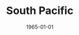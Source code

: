 ---
title: South Pacific
date: 1965-01-01
closing_date: 1965-12-31
layout: productions
featured_image:
image_caption:
image_credit:
playbill:
category:
Theatre: Theatre Jacksonville
Venue: Little Theatre
cast:
- Jerome: Jett Thompson
- Ngana: Pamela Nearhoof
- Henry: Ken Fallin
- Ensign Nellie Forbush: Gayle Swymer
- Emile de Becque: Edward Doe
- Bloody Mary: Doris Thornhill
- Luther Billis: Tom Ohlweiler Jr.
- Lt. Joseph Cable: Gary Varnadore
- Capt. George Brackett: Al Low
- Comdr. William Harbison: Harold Nearhoof
- Liat: Robin Yancey
- Chorus:
  - Terry Boyd
  - Ron Culbreath
  - J.J. Morgan
  - Harry Hodge
  - Ken Howell
  - Gene Moore
  - Frank Nearhoof
  - Bruce Reymond
  - Bobbie Camp
  - Suzanne Coar
  - Barbara Giles
  - Sarah Jo Berman
  - Ann Finney
  - Mary Grace Ezell
  - Mary Claire Van der Horst
  - Charlyne Eshleman
  - Judith Graves
  - Lori Katterhenry
  - Cheryl Parsons
  - Alston Summers
crew:
- Director and Designer: Larry Riddle
- Musical Director: Rosalind MacEnulty
- Costume Designer:
  - Walter Sargent
  - Ruth Coleman
- Choreographer: Mary Grace Ezell
- Lighting Designer:
  - Peggy Miller
- Stage Manager:
  - Gwen Nearhoof
  - Carolyn Lieder
- Scenery:
  - Pat Cundiff
  - Bob Agnew
  - Gwyda Agnew
  - Frank Berman
  - Abbey Fink
  - Joanna Coburn
  - Gladys Dale
  - Joan Christensen
  - Fred Murphy
  - Sid Backer
  - Marshall Nazworth
  - Bill Aust
  - Fernando Velandia
- Costumes:
  - Judy Klemnt
  - Walter Sargent
- Lights:
  - Peggy Miller
  - Joanna Coburn
  - Leni Bessent
- Program Advertising:
  - Jean Goodman
  - Albert Low
- Props:
  - Edna Oakley
  - Gladys Dale
  - Gladys Witten
  - Esther Barnes
  - Maria Alarcon
  - Judy Pryor
  - Gloria Schulman
  - Becky Oxford
- Make-up:
  - Ellen Black
  - Marshall Grauer
  - Annette Grauer
  - Darby Nelson
orchestra:
external_links:
---